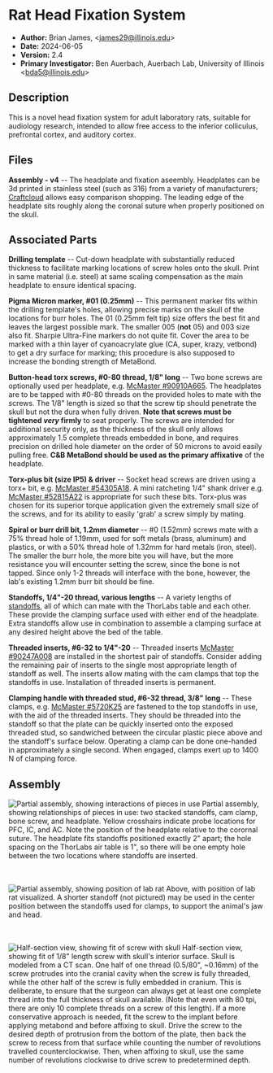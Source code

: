 # Rat Head Fixation System

 - **Author:** Brian James, \<james29@illinois.edu>
 - **Date:** 2024-06-05
 - **Version:** 2.4
 - **Primary Investigator:** Ben Auerbach, Auerbach Lab, University of Illinois \<bda5@illinois.edu>


## Description
This is a novel head fixation system for adult laboratory rats, suitable for audiology research, intended to allow free access to the inferior colliculus, prefrontal cortex, and auditory cortex.

## Files
**Assembly - v4** -- The headplate and fixation aseembly. Headplates can be 3d printed in stainless steel (such as 316) from a variety of manufacturers; [Craftcloud](craftcloud3d.com) allows easy comparison shopping. The leading edge of the headplate sits roughly along the coronal suture when properly positioned on the skull.

## Associated Parts
**Drilling template** -- Cut-down headplate with substantially reduced thickness to facilitate marking locations of screw holes onto the skull. Print in same material (i.e. steel) at same scaling compensation as the main headplate to ensure identical spacing.

**Pigma Micron marker, #01 (0.25mm)** -- This permanent marker fits within the drilling template's holes, allowing precise marks on the skull of the locations for burr holes. The 01 (0.25mm felt tip) size offers the best fit and leaves the largest possible mark. The smaller 005 (**not** 05) and 003 size also fit. Sharpie Ultra-Fine markers do not quite fit. Cover the area to be marked with a thin layer of cyanoacrylate glue (CA, super, krazy, vetbond) to get a dry surface for marking; this procedure is also supposed to increase the bonding strength of MetaBond.

**Button-head torx screws, #0-80 thread, 1/8" long** -- Two bone screws are optionally used per headplate, e.g. [McMaster #90910A665](https://www.mcmaster.com/90910A665/). The headplates are to be tapped with #0-80 threads on the provided holes to mate with the screws. The 1/8" length is sized so that the screw tip should penetrate the skull but not the dura when fully driven. **Note that screws must be tightened _very_ firmly** to seat properly. The screws are intended for additional security only, as the thickness of the skull only allows approximately 1.5 complete threads embedded in bone, and requires precision on drilled hole diameter on the order of 50 microns to avoid easily pulling free. **C&B MetaBond should be used as the primary affixative** of the headplate. 

**Torx-plus bit (size IP5) & driver** -- Socket head screws are driven using a torx+ bit, e.g. [McMaster #54305A18](https://www.mcmaster.com/54305A18/). A mini ratcheting 1/4" shank driver e.g. [McMaster #52815A22](https://www.mcmaster.com/52815A22/) is appropriate for such these bits. Torx-plus was chosen for its superior torque application given the extremely small size of the screws, and for its ability to easily 'grab' a screw simply by mating.

**Spiral or burr drill bit, 1.2mm diameter** -- #0 (1.52mm) screws mate with a 75% thread hole of 1.19mm, used for soft metals (brass, aluminum) and plastics, or with a 50% thread hole of 1.32mm for hard metals (iron, steel). The smaller the burr hole, the more bite you will have, but the more resistance you will encounter setting the screw, since the bone is not tapped. Since only 1-2 threads will interface with the bone, however, the lab's existing 1.2mm burr bit should be fine.

**Standoffs, 1/4"-20 thread, various lengths** -- A variety lengths of [standoffs](https://www.mcmaster.com/products/male-female-threaded-hex-standoffs/male-female-threaded-hex-standoffs-6/thread-size~1-4-20/material~stainless-steel-2/material~18-8-stainless-steel/), all of which can mate with the ThorLabs table and each other. These provide the clamping surface used with either end of the headplate. Extra standoffs allow use in combination to assemble a clamping surface at any desired height above the bed of the table.

**Threaded inserts, #6-32 to 1/4"-20** -- 
Threaded inserts [McMaster #90247A008](https://www.mcmaster.com/90247A008) are installed in the shortest pair of standoffs. Consider adding the remaining pair of inserts to the single most appropriate length of standoff as well. The inserts allow mating with the cam clamps that top the standoffs in use. Installation of threaded inserts is permanent. 

**Clamping handle with threaded stud, #6-32 thread, 3/8" long**  -- These clamps, e.g. [McMaster #5720K25](https://www.mcmaster.com/5720K25/) are fastened to the top standoffs in use, with the aid of the threaded inserts. They should be threaded into the standoff so that the plate can be quickly inserted onto the exposed threaded stud, so sandwiched between the circular plastic piece above and the standoff's surface below. Operating a clamp can be done one-handed in approximately a single second. When engaged, clamps exert up to 1400 N of clamping force.

## Assembly
![Partial assembly, showing interactions of pieces in use](https://i.imgur.com/H8aa3JQ.png)
Partial assembly, showing relationships of pieces in use: two stacked standoffs, cam clamp, bone screw, and headplate. Yellow crosshairs indicate probe locations for PFC, IC, and AC. Note the position of the headplate relative to the corornal suture. The headplate fits standoffs positioned exactly 2" apart; the hole spacing on the ThorLabs air table is 1", so there will be one empty hole between the two locations where standoffs are inserted.
<br><br><br>

![Partial assembly, showing position of lab rat](https://i.imgur.com/ldL236T.png) Above, with position of lab rat visualized. A shorter standoff (not pictured) may be used in the center position between the standoffs used for clamps, to support the animal's jaw and head.
<br><br><br>

![Half-section view, showing fit of screw with skull](https://i.imgur.com/Kcz6h7f.png) Half-section view, showing fit of 1/8" length screw with skull's interior surface. Skull is modeled from a CT scan. One half of one thread (0.5/80", ~0.16mm) of the screw protrudes into the cranial cavity when the screw is fully threaded, while the other half of the screw is fully embedded in cranium. This is deliberate, to ensure that the surgeon can always get at least one complete thread into the full thickness of skull available. (Note that even with 80 tpi, there are only 10 complete threads on a screw of this length). If a more conservative approach is needed, fit the screw to the implant before applying metabond and before affixing to skull. Drive the screw to the desired depth of protrusion from the bottom of the plate, then back the screw to recess from that surface while counting the number of revolutions travelled counterclockwise. Then, when affixing to skull, use the same number of revolutions clockwise to drive screw to predetermined depth.
